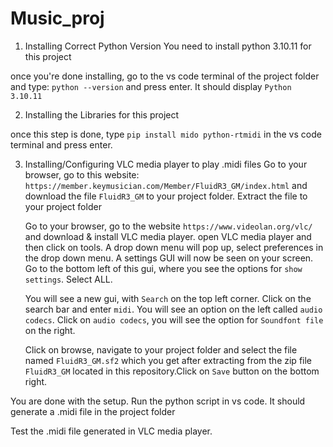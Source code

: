 # Music_proj
1) Installing Correct Python Version
   You need to install python 3.10.11 for this project

once you're done installing, go to the vs code terminal of the project folder and type: `python --version` and press enter. It should display `Python 3.10.11`

2) Installing the Libraries for this project

  once this step is done, type `pip install mido python-rtmidi` in the vs code terminal and press enter.

3) Installing/Configuring VLC media player to play .midi files
   Go to your browser, go to this website: `https://member.keymusician.com/Member/FluidR3_GM/index.html` and download the file `FluidR3_GM`
   to your project folder. Extract the file to your project folder

   Go to your browser, go to the website `https://www.videolan.org/vlc/` and download & install VLC media player. open VLC media player       and then click on tools. A drop down menu will pop up, select preferences in the drop down menu.
   A settings GUI will now be seen on your screen. Go to the bottom left of this gui, where you see the options for `show settings`.          Select ALL.

   You will see a new gui, with `Search` on the top left corner. Click on the search bar and enter `midi`. You will see an option on the      left called `audio codecs`. Click on `audio codecs`, you will see the option for `Soundfont file` on the right.



   Click on browse, navigate to your project folder and select the file named `FluidR3_GM.sf2` which you get after extracting from the zip    file `FluidR3_GM` located in this repository.Click on `Save` button on the bottom right.

  You are done with the setup. Run the python script in vs code. It should generate a .midi file in the project folder

  Test the .midi file generated in VLC media player.
